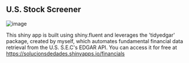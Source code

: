 ## U.S. Stock Screener
![image](https://github.com/gerardgimenezadsuar/stockscreener/assets/48365704/4dadf62f-4bb2-4fff-8239-75ca76e69cf5)

This shiny app is built using shiny.fluent and leverages the 'tidyedgar' package, created by myself, which automates fundamental financial data retrieval from the U.S. S.E.C's EDGAR API.
You can access it for free at https://solucionsdedades.shinyapps.io/financials
